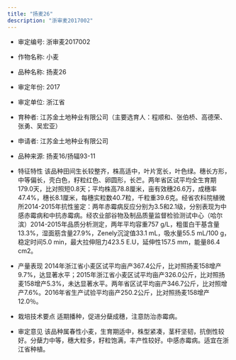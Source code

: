 ```yaml
---
title: "扬麦26"
description: "浙审麦2017002"
---
```

* 审定编号:  浙审麦2017002

*  作物名称:  小麦

*  品种名称:  扬麦26

*  审定年份:  2017

*  审定单位:  浙江省

* 育种者:  江苏金土地种业有限公司（主要选育人：程顺和、张伯桥、高德荣、张勇、吴宏亚）    

*  申请者:  江苏金土地种业有限公司

*  品种来源:  扬麦16/扬辐93-11

*  特征特性
该品种田间生长较整齐，株高适中，叶片宽长，叶色绿。穗长方形，中等偏长，壳白色，籽粒红色、卵圆形，长芒。两年省区试平均全生育期179.0天，比对照短0.8天；平均株高78.8厘米，亩有效穗26.6万，成穗率47.4%，穗长8.1厘米，每穗实粒数40.7粒，千粒重39.6克。经省农科院植微所2014-2015年抗性鉴定：两年赤霉病反应分别为3.5和2.1级，分别表现为中感赤霉病和中抗赤霉病。经农业部谷物及制品质量监督检验测试中心（哈尔滨）2014-2015年品质分析测定，两年平均容重757 g/L，粗蛋白干基含量13.3%，湿面筋含量27.9%，Zenely沉淀值33.1 mL，吸水量55.5 mL/100 g，稳定时间5.0 min，最大拉伸阻力423.5 E.U，延伸性157.5 mm，能量86.4 cm2。

*  产量表现
2014年浙江省小麦区试平均亩产367.4公斤，比对照扬麦158增产9.7%，达显著水平；2015年浙江省小麦区试平均亩产326.0公斤，比对照扬麦158增产5.3%，未达显著水平。两年省区试平均亩产346.7公斤，比对照增产7.6%。2016年省生产试验平均亩产250.2公斤，比对照扬麦158增产12.0％。

*  栽培技术要点
适期播种，促进分蘖成穗，注意防治赤霉病。

*  审定意见
该品种属春性小麦，生育期适中，株型紧凑，茎秆坚韧，抗倒性较好。分蘖力中等，穗大粒多，籽粒饱满，丰产性较好。中感赤霉病。适宜在浙江省种植。
